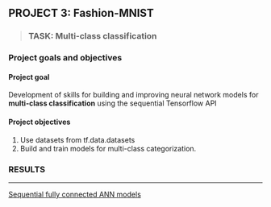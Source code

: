 ## PROJECT 3:  Fashion-MNIST

> ### TASK: Multi-class classification 

### Project goals and objectives

#### Project goal

Development of skills for building and improving neural network models for **multi-class  classification** using the sequential Tensorflow API

#### Project objectives

1. Use datasets from tf.data.datasets
2. Build and train models for multi-class categorization.


### RESULTS 

---
[Sequential fully connected ANN models](https://github.com/rttrif/TrifonovRS.Deep_Learning_Portfolio.github.io/blob/main/Project%203:%20Fashion-MNIST/Multiclass_classification_ANN.py)
